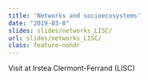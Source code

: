 ```yaml
---
title: 'Networks and socioecosystems'
date: "2019-03-8"
slides: slides/networks_LISC/
url: slides/networks_LISC/
class: feature-nohdr
---
```


Visit at Irstea Clermont-Ferrand (LISC)
